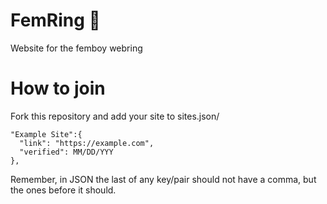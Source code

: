 # FemRing 🌸
Website for the femboy webring

# How to join

Fork this repository and add your site to sites.json/

```
"Example Site":{ 
  "link": "https://example.com",  
  "verified": MM/DD/YYY  
},

```
Remember, in JSON the last of any key/pair should not have a comma, but the ones before it should.
